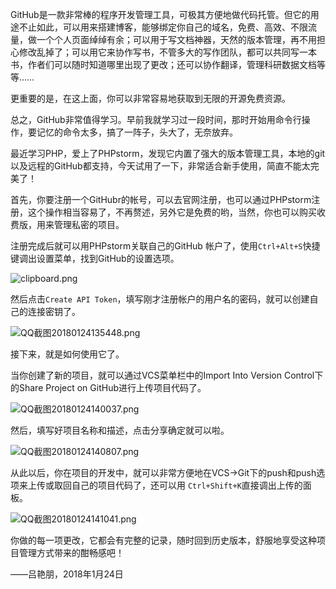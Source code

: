 GitHub是一款非常棒的程序开发管理工具，可极其方便地做代码托管。但它的用途不止如此，可以用来搭建博客，能够绑定你自己的域名，免费、高效、不限流量，做一个个人页面绰绰有余；可以用于写文档神器，天然的版本管理，再不用担心修改乱掉了；可以用它来协作写书，不管多大的写作团队，都可以共同写一本书，作者们可以随时知道哪里出现了更改；还可以协作翻译，管理科研数据文档等等……

更重要的是，在这上面，你可以非常容易地获取到无限的开源免费资源。

总之，GitHub非常值得学习。早前我就学习过一段时间，那时开始用命令行操作，要记忆的命令太多，搞了一阵子，头大了，无奈放弃。

最近学习PHP，爱上了PHPstorm，发现它内置了强大的版本管理工具，本地的git以及远程的GitHub都支持，今天试用了一下，非常适合新手使用，简直不能太完美了！

首先，你要注册一个GitHubr的帐号，可以去官网注册，也可以通过PHPstorm注册，这个操作相当容易了，不再赘述，另外它是免费的哟，当然，你也可以购买收费版，用来管理私密的项目。

注册完成后就可以用PHPstorm关联自己的GitHub 帐户了，使用`Ctrl+Alt+S`快捷键调出设置菜单，找到GitHub的设置选项。

![clipboard.png](https://steemitimages.com/DQmYT4hnawXrGyW23cy8bDk4tUFPYQargaYveuPj356mMsY/clipboard.png)

然后点击`Create API Token`，填写刚才注册帐户的用户名的密码，就可以创建自己的连接密钥了。

![QQ截图20180124135448.png](https://steemitimages.com/DQmSx78hHAiUTB6TjWAuNykp56BLmsQPb89QEbmxSHK4v6d/QQ%E6%88%AA%E5%9B%BE20180124135448.png)

接下来，就是如何使用它了。

当你创建了新的项目，就可以通过VCS菜单栏中的Import Into Version Control下的Share Project on GitHub进行上传项目代码了。

![QQ截图20180124140037.png](https://steemitimages.com/DQmXb2vnGZNbhBEkWy1LqxsvvVNxeCtPGFHuTcrxHLmFezk/QQ%E6%88%AA%E5%9B%BE20180124140037.png)

然后，填写好项目名称和描述，点击分享确定就可以啦。

![QQ截图20180124140807.png](https://steemitimages.com/DQmT39WMpU79Q9Y1vJEYzxN9joCzyGLsD6sF5QHF25bvPhC/QQ%E6%88%AA%E5%9B%BE20180124140807.png)

从此以后，你在项目的开发中，就可以非常方便地在VCS→Git下的push和push选项来上传或取回自己的项目代码了，还可以用 `Ctrl+Shift+K`直接调出上传的面板。

![QQ截图20180124141041.png](https://steemitimages.com/DQmNqoxzQJDwGS1sDxYDMqMNPifwoLQoVJ237nHHcBMEjoD/QQ%E6%88%AA%E5%9B%BE20180124141041.png)

你做的每一项更改，它都会有完整的记录，随时回到历史版本，舒服地享受这种项目管理方式带来的酣畅感吧！

——吕艳朋，2018年1月24日